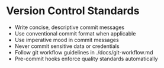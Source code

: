# Version Control Standards

- Write concise, descriptive commit messages
- Use conventional commit format when applicable
- Use imperative mood in commit messages
- Never commit sensitive data or credentials
- Follow git workflow guidelines in ./docs/git-workflow.md
- Pre-commit hooks enforce quality standards automatically